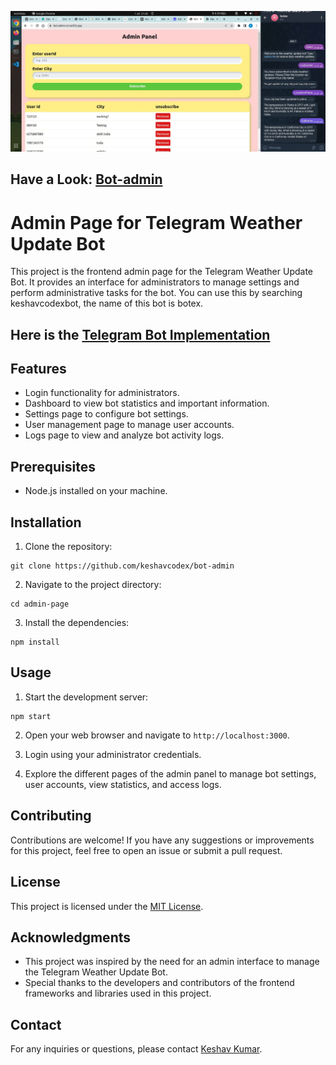 <!-- ![Bot](./public/bot-chat.jpg)
![Admin Page](./public/admin-page.png) -->
![App Preview](./public/preview.jpg)

## Have a Look: [Bot-admin](https://bot-admin-z4.netlify.app/) 

# Admin Page for Telegram Weather Update Bot

This project is the frontend admin page for the Telegram Weather Update Bot. It provides an interface for administrators to manage settings and perform administrative tasks for the bot. You can use this by searching keshavcodexbot, the name of this bot is botex.

## Here is the [Telegram Bot Implementation](https://github.com/keshavcodex/telegram-bot)

## Features

- Login functionality for administrators.
- Dashboard to view bot statistics and important information.
- Settings page to configure bot settings.
- User management page to manage user accounts.
- Logs page to view and analyze bot activity logs.

## Prerequisites

- Node.js installed on your machine.

## Installation

1. Clone the repository:

```shell
git clone https://github.com/keshavcodex/bot-admin
```

2. Navigate to the project directory:

```shell
cd admin-page
```

3. Install the dependencies:

```shell
npm install
```

## Usage

1. Start the development server:

```shell
npm start
```

2. Open your web browser and navigate to `http://localhost:3000`.

3. Login using your administrator credentials.

4. Explore the different pages of the admin panel to manage bot settings, user accounts, view statistics, and access logs.

## Contributing

Contributions are welcome! If you have any suggestions or improvements for this project, feel free to open an issue or submit a pull request.

## License

This project is licensed under the [MIT License](https://opensource.org/licenses/MIT).

## Acknowledgments

- This project was inspired by the need for an admin interface to manage the Telegram Weather Update Bot.
- Special thanks to the developers and contributors of the frontend frameworks and libraries used in this project.

## Contact

For any inquiries or questions, please contact [Keshav Kumar](mailto:keshavcodex@gmail.com).
